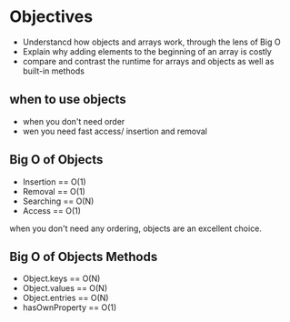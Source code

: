 # Objectives

- Understancd how objects and arrays work, through the lens of Big O
- Explain why adding elements to the beginning of an array is costly
- compare and contrast the runtime for arrays and objects as well as built-in methods

## when to use objects

- when you don't need order
- wen you need fast access/ insertion and removal

## Big O of Objects

- Insertion == O(1)
- Removal == O(1)
- Searching == O(N)
- Access == O(1)

when you don't need any ordering, objects are an excellent choice.

## Big O of Objects Methods

- Object.keys == O(N)
- Object.values == O(N)
- Object.entries == O(N)
- hasOwnProperty == O(1)
